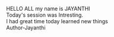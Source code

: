 HELLO ALL my name is JAYANTHI 
<br>
Today's session was Intresting.
<br>
I had great time today
learned new things
<br>
Author-Jayanthi

